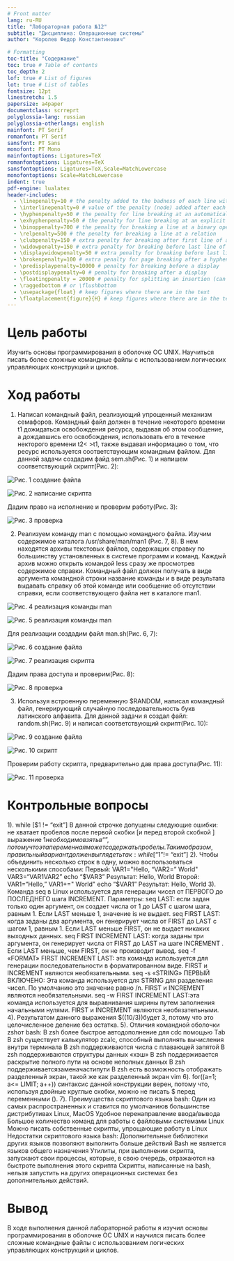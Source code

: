 ```yaml
---
# Front matter
lang: ru-RU
title: "Лабораторная работа №12"
subtitle: "Дисциплина: Операционные системы"
author: "Королев Федор Константинович"

# Formatting
toc-title: "Содержание"
toc: true # Table of contents
toc_depth: 2
lof: true # List of figures
lot: true # List of tables
fontsize: 12pt
linestretch: 1.5
papersize: a4paper
documentclass: scrreprt
polyglossia-lang: russian
polyglossia-otherlangs: english
mainfont: PT Serif
romanfont: PT Serif
sansfont: PT Sans
monofont: PT Mono
mainfontoptions: Ligatures=TeX
romanfontoptions: Ligatures=TeX
sansfontoptions: Ligatures=TeX,Scale=MatchLowercase
monofontoptions: Scale=MatchLowercase
indent: true
pdf-engine: lualatex
header-includes:
  - \linepenalty=10 # the penalty added to the badness of each line within a paragraph (no associated penalty node) Increasing the value makes tex try to have fewer lines in the paragraph.
  - \interlinepenalty=0 # value of the penalty (node) added after each line of a paragraph.
  - \hyphenpenalty=50 # the penalty for line breaking at an automatically inserted hyphen
  - \exhyphenpenalty=50 # the penalty for line breaking at an explicit hyphen
  - \binoppenalty=700 # the penalty for breaking a line at a binary operator
  - \relpenalty=500 # the penalty for breaking a line at a relation
  - \clubpenalty=150 # extra penalty for breaking after first line of a paragraph
  - \widowpenalty=150 # extra penalty for breaking before last line of a paragraph
  - \displaywidowpenalty=50 # extra penalty for breaking before last line before a display math
  - \brokenpenalty=100 # extra penalty for page breaking after a hyphenated line
  - \predisplaypenalty=10000 # penalty for breaking before a display
  - \postdisplaypenalty=0 # penalty for breaking after a display
  - \floatingpenalty = 20000 # penalty for splitting an insertion (can only be split footnote in standard LaTeX)
  - \raggedbottom # or \flushbottom
  - \usepackage{float} # keep figures where there are in the text
  - \floatplacement{figure}{H} # keep figures where there are in the text
---
```


# Цель работы

Изучить основы программирования в оболочке ОС UNIX. Научиться писать более сложные командные файлы с использованием логических управляющих конструкций и циклов.

# Ход работы

1. Написал командный файл, реализующий упрощенный механизм семафоров. Командный файл должен в течение некоторого времени t1 дожидаться освобождения ресурса, выдавая об этом сообщение,
а дождавшись его освобождения, использовать его в течение некторого времени t2< >t1, также выдавая информацию о том, что ресурс используется соответствующим командным файлом. 
Для данной задачи создадим файд sem.sh(Рис. 1) и напишем соответствующий скрипт(Рис. 2):

![Рис. 1 создание файла](screenshots/1.png)

![Рис. 2 написание скрипта](screenshots/2.png)

Дадим право на исполнение и проверим работу(Рис. 3):

![Рис. 3 проверка](screenshots/3.png)

2. Реализуем команду man с помощью командного файла. Изучим содержимое каталога /usr/share/man/man1 (Рис. 7, 8). В нем находятся архивы текстовых файлов, содержащих справку по большинству установленных в системе программ и команд. Каждый архив можно открыть командой less сразу же просмотрев содержимое справки. Командный файл должен получать в виде аргумента командной строки название команды и в виде результата выдавать справку об этой команде или сообщение об отсутствии справки, если соответствующего файла нет в каталоге man1.

![Рис. 4 реализация команды man](screenshots/4.png)

![Рис. 5 реализация команды man](screenshots/5.png)

Для реализации создадим файл man.sh(Рис. 6, 7):

![Рис. 6 создание файла](screenshots/6.png)

![Рис. 7 реализация скрипта](screenshots/7.png)

Дадим права доступа и проверим(Рис. 8):

![Рис. 8 проверка](screenshots/8.png)

3. Используя встроенную переменную $RANDOM, написал командный файл, генерирующий случайную последовательность букв латинского алфавита. 
Для данной задачи я создал файл: random.sh(Рис. 9) и написал соответствующий скрипт(Рис. 10):

![Рис. 9 создание файла](screenshots/9.png)

![Рис. 10 скрипт](screenshots/10.png)

Проверим работу скрипта, предварительно дав права доступа(Рис. 11):

![Рис. 11 проверка](screenshots/10.png)

# Контрольные вопросы

1). while [$1 != “exit”]
В данной строчке допущены следующие ошибки:
	не хватает пробелов после первой скобки [и перед второй скобкой ]
	выражение $1 необходимо взять в “”, потому что эта переменная может содержать пробелы.
Таким образом, правильный вариант должен выглядеть так: while [“$1”!= “exit”]
2). Чтобы объединить несколько строк в одну, можно воспользоваться несколькими способами:
	Первый:
VAR1="Hello,
“VAR2=” World"
VAR3=“VAR1VAR2”
echo “$VAR3”
Результат: Hello, World
	Второй:
VAR1=“Hello,”
VAR1+=" World"
echo “$VAR1”
Результат: Hello, World
3). Команда seq в Linux используется для генерации чисел от ПЕРВОГО до ПОСЛЕДНЕГО шага INCREMENT.
Параметры:
	seq LAST: если задан только один аргумент, он создает числа от 1 до LAST с шагом шага, равным 1. Если LAST меньше 1, значение is не выдает.
	seq FIRST LAST: когда заданы два аргумента, он генерирует числа от FIRST до LAST с шагом 1, равным 1. Если LAST меньше FIRST, он не выдает никаких выходных данных.
	seq FIRST INCREMENT LAST: когда заданы три аргумента, он генерирует числа от FIRST до LAST на шаге INCREMENT . Если LAST меньше, чем FIRST, он не производит вывод.
	seq -f «FORMAT» FIRST INCREMENT LAST: эта команда используется для генерации последовательности в форматированном виде. FIRST и INCREMENT являются необязательными.
	seq -s «STRING» ПЕРВЫЙ ВКЛЮЧЕНО: Эта команда используется для STRING для разделения чисел. По умолчанию это значение равно /n. FIRST и INCREMENT являются необязательными.
	seq -w FIRST INCREMENT LAST:эта команда используется для выравнивания ширины путем заполнения начальными нулями. FIRST и INCREMENT являются необязательными.
4). Результатом данного выражения $((10/3))будет 3, потому что это целочисленное деление без остатка.
5). Отличия командной оболочки zshот bash:
	В zsh более быстрое автодополнение для cdс помощью Тab
	В zsh существует калькулятор zcalc, способный выполнять вычисления внутри терминала
	В zsh поддерживаются числа с плавающей запятой
	В zsh поддерживаются структуры данных «хэш»
	В zsh поддерживается раскрытие полного пути на основе неполных данных
	В zsh поддерживаетсязаменачастипути
	В zsh есть возможность отображать разделенный экран, такой же как разделенный экран vim
6). for((a=1; a<= LIMIT; a++)) синтаксис данной конструкции верен, потому что, используя двойные круглые скобки, можно не писать $ перед переменными ().
7). Преимущества скриптового языка bash:
	Один из самых распространенных и ставится по умолчаниюв большинстве дистрибутивах Linux, MacOS
	Удобное перенаправление ввода/вывода
	Большое количество команд для работы с файловыми системами Linux
	Можно писать собственные скрипты, упрощающие работу в Linux
Недостатки скриптового языка bash:
	Дополнительные библиотеки других языков позволяют выполнить больше действий
	Bash не является языков общего назначения
	Утилиты, при выполнении скрипта, запускают свои процессы, которые, в свою очередь, отражаются на быстроте выполнения этого скрипта
	Скрипты, написанные на bash, нельзя запустить на других операционных системах без дополнительных действий.

# Вывод

В ходе выполнения данной лабораторной работы я изучил основы программирования в оболочке ОС UNIX и научился писать более 
сложные командные файлы с использованием логических управляющих конструкций и циклов.


























